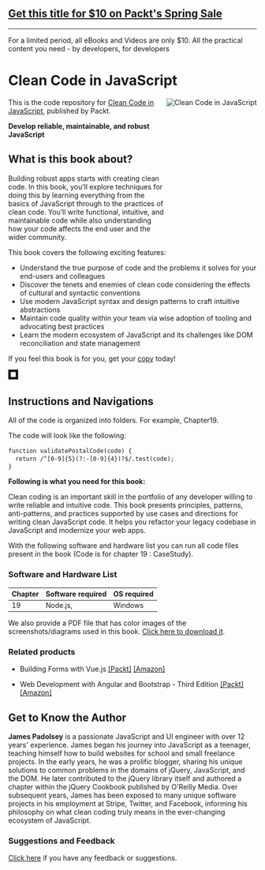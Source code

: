 ## [Get this title for $10 on Packt's Spring Sale](https://www.packt.com/B13349?utm_source=github&utm_medium=packt-github-repo&utm_campaign=spring_10_dollar_2022)
-----
For a limited period, all eBooks and Videos are only $10. All the practical content you need \- by developers, for developers

# Clean Code in JavaScript

<a href="https://www.packtpub.com/in/web-development/clean-code-in-javascript?utm_source=github&utm_medium=repository&utm_campaign=9781789957648"><img src="https://www.packtpub.com/media/catalog/product/cache/e4d64343b1bc593f1c5348fe05efa4a6/9/7/9781789957648-original.png" alt="Clean Code in JavaScript" height="256px" align="right"></a>

This is the code repository for [Clean Code in JavaScript](https://www.packtpub.com/in/web-development/clean-code-in-javascript?utm_source=github&utm_medium=repository&utm_campaign=9781789957648), published by Packt.

**Develop reliable, maintainable, and robust JavaScript**

## What is this book about?
Building robust apps starts with creating clean code. In this book, you’ll explore techniques for doing this by learning everything from the basics of JavaScript through to the practices of clean code. You’ll write functional, intuitive, and maintainable code while also understanding how your code affects the end user and the wider community.

This book covers the following exciting features:
* Understand the true purpose of code and the problems it solves for your end-users and colleagues
* Discover the tenets and enemies of clean code considering the effects of cultural and syntactic conventions
* Use modern JavaScript syntax and design patterns to craft intuitive abstractions
* Maintain code quality within your team via wise adoption of tooling and advocating best practices
* Learn the modern ecosystem of JavaScript and its challenges like DOM reconciliation and state management

If you feel this book is for you, get your [copy](https://www.amazon.com/dp/1789957648) today!

<a href="https://www.packtpub.com/?utm_source=github&utm_medium=banner&utm_campaign=GitHubBanner"><img src="https://raw.githubusercontent.com/PacktPublishing/GitHub/master/GitHub.png" 
alt="https://www.packtpub.com/" border="5" /></a>


## Instructions and Navigations
All of the code is organized into folders. For example, Chapter19.

The code will look like the following:
```
function validatePostalCode(code) {
  return /^[0-9]{5}(?:-[0-9]{4})?$/.test(code);
}
```

**Following is what you need for this book:**

Clean coding is an important skill in the portfolio of any developer willing to write reliable and intuitive code. This book presents principles, patterns, anti-patterns, and practices supported by use cases and directions for writing clean JavaScript code. It helps you refactor your legacy codebase in JavaScript and modernize your web apps.

With the following software and hardware list you can run all code files present in the book (Code is for chapter 19 : CaseStudy).

### Software and Hardware List

| Chapter  | Software required                   | OS required                        |
| -------- | ------------------------------------| -----------------------------------|
| 19       | Node.js,                            | Windows                             |
                                                   



We also provide a PDF file that has color images of the screenshots/diagrams used in this book. [Click here to download it]( https://static.packt-cdn.com/downloads/9781789957648_ColorImages.pdf﻿).


### Related products
* Building Forms with Vue.js [[Packt]](https://www.packtpub.com/in/business-other/building-forms-with-vue-js?utm_source=github&utm_medium=repository&utm_campaign=9781839213335) [[Amazon]](https://www.amazon.com/dp/B07YY7MGDD)

* Web Development with Angular and Bootstrap - Third Edition [[Packt]](https://www.packtpub.com/in/web-development/web-development-angular-and-bootstrap-third-edition?utm_source=github&utm_medium=repository&utm_campaign=9781788838108) [[Amazon]](https://www.amazon.com/dp/B07KJJ2ZCF)

## Get to Know the Author
**James Padolsey** is a passionate JavaScript and UI engineer with over 12 years' experience. James began his journey into JavaScript as a teenager, teaching himself how to build websites for school and small freelance projects. In the early years, he was a prolific blogger, sharing his unique solutions to common problems in the domains of jQuery, JavaScript, and the DOM. He later contributed to the jQuery library itself and authored a chapter within the jQuery Cookbook published by O'Reilly Media. Over subsequent years, James has been exposed to many unique software projects in his employment at Stripe, Twitter, and Facebook, informing his philosophy on what clean coding truly means in the ever-changing ecosystem of JavaScript.


### Suggestions and Feedback
[Click here](https://docs.google.com/forms/d/e/1FAIpQLSdy7dATC6QmEL81FIUuymZ0Wy9vH1jHkvpY57OiMeKGqib_Ow/viewform) if you have any feedback or suggestions.
